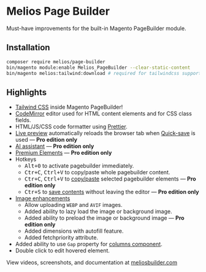 # Melios Page Builder

Must-have improvements for the built-in Magento PageBuilder module.

## Installation

```bash
composer require melios/page-builder
bin/magento module:enable Melios_PageBuilder --clear-static-content
bin/magento melios:tailwind:download # required for tailwindcss support
```

## Highlights

 -  [Tailwind CSS](https://meliosbuilder.com/docs#tailwind-css) inside Magento
    PageBuilder!
 -  [CodeMirror](https://meliosbuilder.com/docs#codemirror) editor used for HTML
    content elements and for CSS class fields.
 -  HTML/JS/CSS code formatter using [Prettier](https://prettier.io/).
 -  [Live preview](https://meliosbuilder.com/docs#live-preview) automatically
    reloads the browser tab when [Quick-save](https://meliosbuilder.com/docs#quick-save)
    is used &mdash; **Pro edition only**
 -  [AI assistant](https://meliosbuilder.com/docs#ai-assistant) &mdash; **Pro edition only**
 -  [Premium Elements](https://meliosbuilder.com/elements) &mdash; **Pro edition only**
 -  Hotkeys
    - <kbd>Alt+0</kbd> to activate pagebuilder immediately.
    - <kbd>Ctr+C</kbd>, <kbd>Ctrl+V</kbd> to copy/paste whole pagebuilder content.
    - <kbd>Ctr+C</kbd>, <kbd>Ctrl+V</kbd> to [copy/paste](https://meliosbuilder.com/docs#copy-paste)
      selected pagebuilder elements &mdash; **Pro edition only**
    - <kbd>Ctr+S</kbd> to [save contents](https://meliosbuilder.com/docs#quick-save)
      without leaving the editor &mdash; **Pro edition only**
 -  [Image enhancements](https://meliosbuilder.com/docs#image)
    - Allow uploading `WEBP` and `AVIF` images.
    - Added ability to lazy load the image or background image.
    - Added ability to preload the image or background image &mdash; **Pro edition only**
    - Added dimensions with autofill feature.
    - Added fetchpriority attribute.
 -  Added ability to use `Gap` property for [columns component](https://meliosbuilder.com/docs#columns).
 -  Double click to edit hovered element.

View videos, screenshots, and documentation at [meliosbuilder.com](https://meliosbuilder.com)
